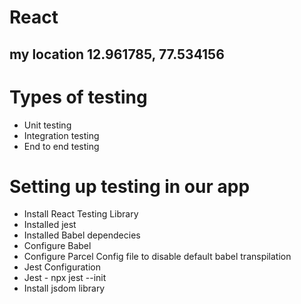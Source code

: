 # React
## my location 12.961785, 77.534156

# Types of testing 
 - Unit testing 
 - Integration testing
 - End to end testing

# Setting up testing in our app
  - Install React Testing Library
  - Installed jest
  - Installed Babel dependecies
  - Configure Babel
  - Configure Parcel Config file to disable default babel transpilation
  - Jest Configuration
  - Jest - npx jest --init
  - Install jsdom library
